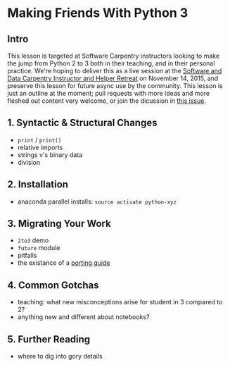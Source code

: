 # Making Friends With Python 3

## Intro

This lesson is targeted at Software Carpentry instructors looking to make the jump from Python 2 to 3 both in their teaching, and in their personal practice. We're hoping to deliver this as a live session at the [Software and Data Carpentry Instructor and Helper Retreat](http://swcarpentry.github.io/instructor-retreat-2015/) on November 14, 2015, and preserve this lesson for future async use by the community. This lesson is just an outline at the moment; pull requests with more ideas and more fleshed out content very welcome, or join the dicussion in [this issue](https://github.com/swcarpentry/instructor-retreat-2015/issues/28).

## 1. Syntactic & Structural Changes

 - `print` / `print()`
 - relative imports
 - strings v's binary data 
 - division

## 2. Installation

 - anaconda parallel installs: `source activate python-xyz`

## 3. Migrating Your Work

 - `2to3` demo
 - `future` module
 - pitfalls
 - the existance of a [porting guide](https://docs.python.org/3/howto/pyporting.html)

## 4. Common Gotchas

 - teaching: what new misconceptions arise for student in 3 compared to 2?
 - anything new and different about notebooks?

## 5. Further Reading

 - where to dig into gory details
